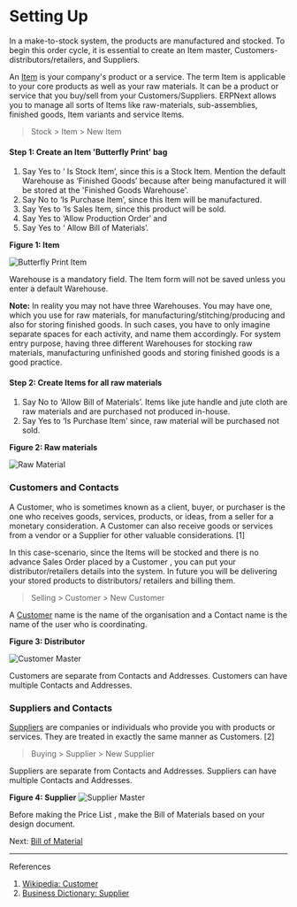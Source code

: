 # Setting Up

<p class="lead">In a make-to-stock system, the products are manufactured and stocked. To begin this order cycle, it is essential to create an Item master, Customers-distributors/retailers, and Suppliers.</p>

An [Item](/user-guide/stock-inventory/item-master) is your company's product or a service. The term Item is applicable to your core products as well as your raw materials. It can be a product or service that you buy/sell from your Customers/Suppliers. ERPNext allows you to manage all sorts of Items like raw-materials, sub-assemblies, finished goods, Item variants and service Items.

> Stock > Item > New Item

#### Step 1: Create an Item 'Butterfly Print' bag

1. Say Yes to ‘ Is Stock Item’, since this is a Stock Item. Mention the default Warehouse as ‘Finished Goods’ because after being manufactured it will be stored at the 'Finished Goods Warehouse'. 
1. Say No to ‘Is Purchase Item’, since this Item will be manufactured. 
1. Say Yes to  ‘Is Sales Item, since this product will be sold. 
1. Say Yes to ‘Allow Production Order’ and 
1. Say Yes to ‘ Allow Bill of Materials’.

__Figure 1: Item__

![Butterfly Print Item](/assets/erpnext_org/images/erpnext/m-t-s-item-butterfly-print.png)

Warehouse is a mandatory field. The Item form will not be saved unless you enter a default Warehouse.

**Note:** In reality you may not have three Warehouses. You may have one, which you use for raw materials, for manufacturing/stitching/producing and also for storing finished goods. In such cases, you have to only imagine separate spaces for each activity, and name them accordingly. For system entry purpose, having three different Warehouses for stocking raw materials, manufacturing unfinished goods and storing finished goods is a good practice.

#### Step 2: Create Items for all raw materials 

1. Say No to ‘Allow Bill of Materials’. Items like jute handle and jute cloth are raw materials and are purchased not produced in-house.
1. Say Yes to ‘Is Purchase Item' since, raw material will be purchased not sold. 

__Figure 2: Raw materials__

![Raw Material](/assets/erpnext_org/images/erpnext/m-t-s-jute-handle-rawmaterial.png)

### Customers and Contacts

A Customer, who is sometimes known as a client, buyer, or purchaser is the one who receives goods, services, products, or ideas, from a seller for a monetary consideration. A Customer can also receive goods or services from a vendor or a Supplier for other valuable considerations. [1]

In this case-scenario, since the Items will be stocked and there is no advance Sales Order placed by a Customer , you can put your distributor/retailers details into the system. In future you will be delivering your stored products to distributors/ retailers and billing them.

> Selling > Customer > New Customer

A [Customer](/user-guide/selling/customer-master) name is the name of the organisation and a Contact name is the name of the user who is coordinating.

__Figure 3: Distributor__

![Customer Master](/assets/erpnext_org/images/erpnext/m-t-s-distributor.png)

Customers are separate from Contacts and Addresses. Customers can have multiple Contacts and Addresses.

### Suppliers and Contacts

 [Suppliers](/user-guide/buying/supplier-master) are companies or individuals who provide you with products or services. They are treated in exactly the same manner as Customers. [2]

> Buying > Supplier > New Supplier

Suppliers are separate from Contacts and Addresses. Suppliers can have multiple Contacts and Addresses.

__Figure 4: Supplier__
![Supplier Master](/assets/erpnext_org/images/erpnext/m-t-s-supplier.png)

Before making the Price List , make the Bill of Materials based on your design document.

Next: [Bill of Material](/apps/erpnext/guide-books/make-to-stock/bill-of-materials)

---

References

1. [Wikipedia: Customer](http://en.wikipedia.org/wiki/Customer)
1. [Business Dictionary: Supplier](http://www.businessdictionary.com/definition/supplier.html)